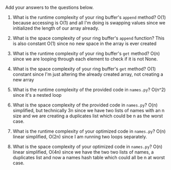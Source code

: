 Add your answers to the questions below.

1. What is the runtime complexity of your ring buffer's `append` method? O(1) because accessing is O(1) and all I'm doing is swapping values since we initialized the length of our array already.

2. What is the space complexity of your ring buffer's `append` function? This is also constant O(1) since no new space in the array is ever created

3. What is the runtime complexity of your ring buffer's `get` method? O(n) since we are looping through each element to check if it is not None.

4. What is the space complexity of your ring buffer's `get` method? O(1) constant since I'm just altering the already created array, not creating a new array


5. What is the runtime complexity of the provided code in `names.py`? O(n^2) since it's a nested loop

6. What is the space complexity of the provided code in `names.py`? O(n) simplified, but technically 3n since we have two lists of names with an n size and we are creating a duplicates list which could be n as the worst case.

7. What is the runtime complexity of your optimized code in `names.py`? O(n) linear simplified, O(2n) since I am running two loops separately.

8. What is the space complexity of your optimized code in `names.py`? O(n) linear simplified, O(4n) since we have the two two lists of names, a duplicates list and now a names hash table which could all be n at worst case.
